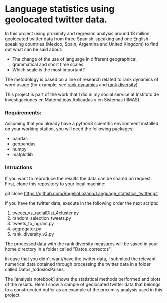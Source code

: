 # Language statistics using geolocated twitter data.

In this project using proximity and regresion analysis around 18 million geolocated twitter data from three Spanish-speaking and one English-speaking countries (Mexico, Spain, Argentina and United Kingdom)  to find out what can be said about:

+ The change of the use of language in different geographical, grammatical and short time scales.
+ Which scale is the most important?

The metodology is based on a line of research related to rank dynamics of word usage (for example, see [rank dynamics](https://www.frontiersin.org/articles/10.3389/fphy.2018.00045/full) and [rank diversity](https://journals.plos.org/plosone/article?id=10.1371/journal.pone.0121898))

This project is part of the work that I did in my social service at Instituto de Investigaciones en Matemáticas Aplicadas y en Sistemas (IIMAS).

### Requirements:
Assuming that you already have a python3 scientific environment installed on your working station, you will need the following packages:
+ pandas
+ geopandas
+ numpy
+ matplotlib

### Intructions

If you want to reproduce the results the data can be shared on request. First, clone this repository to your local machine:

git clone https://github.com/RogelioLozano/Language_statistics_twitter.git

If you have the twitter data, execute in the following order the next scripts:

1. tweets_vs_radialDist_4cluster.py
2. random_selection_tweets.py
3. tweets_to_ngram.py
4. aggregator.py
5. rank_diversity_v2.py 

The processed data with the rank diversity measures will be saved in your home directory in a folder called "Datos_correctos".

In case that you didn't want/have the twitter data, I submited the relevant numerical data obtained through processing the twitter data in a folder called Datos_todoslosPaises.




The [analysis notebook] shows the statistical methods performed and plots of the results. Here I show a sample of geolocated twitter data that belongs to a construcuted buffer as an example of the proximity analysis used in this project.
